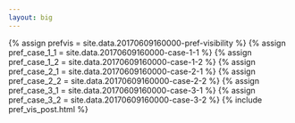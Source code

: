 ```yaml
---
layout: big
---
```

{% assign prefvis = site.data.20170609160000-pref-visibility %}
{% assign pref_case_1_1 = site.data.20170609160000-case-1-1 %}
{% assign pref_case_1_2 = site.data.20170609160000-case-1-2 %}
{% assign pref_case_2_1 = site.data.20170609160000-case-2-1 %}
{% assign pref_case_2_2 = site.data.20170609160000-case-2-2 %}
{% assign pref_case_3_1 = site.data.20170609160000-case-3-1 %}
{% assign pref_case_3_2 = site.data.20170609160000-case-3-2 %}
{% include pref_vis_post.html %}
